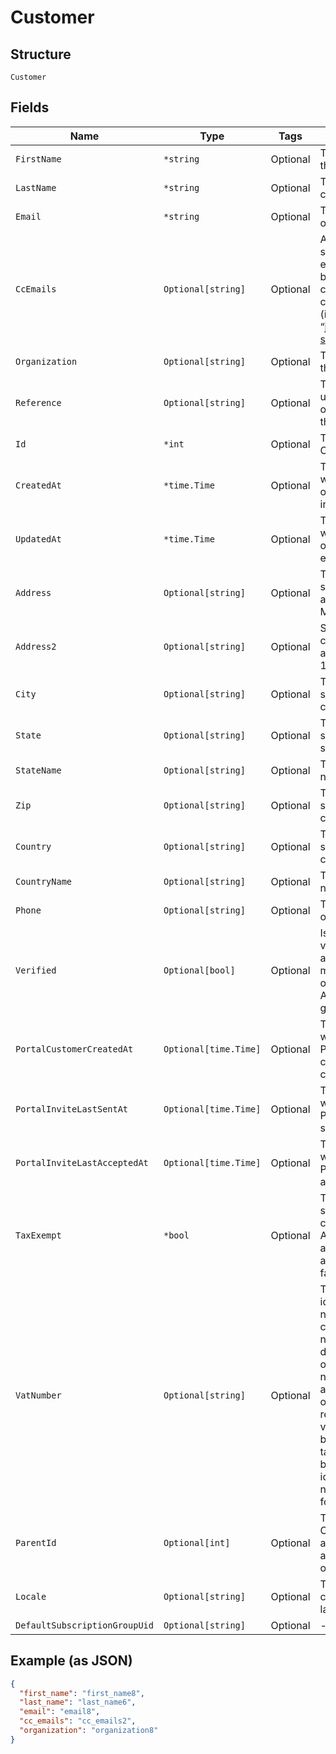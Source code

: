 
# Customer

## Structure

`Customer`

## Fields

| Name | Type | Tags | Description |
|  --- | --- | --- | --- |
| `FirstName` | `*string` | Optional | The first name of the customer |
| `LastName` | `*string` | Optional | The last name of the customer |
| `Email` | `*string` | Optional | The email address of the customer |
| `CcEmails` | `Optional[string]` | Optional | A comma-separated list of emails that should be cc’d on all customer communications (i.e. “joe@example.com, sue@example.com”) |
| `Organization` | `Optional[string]` | Optional | The organization of the customer |
| `Reference` | `Optional[string]` | Optional | The unique identifier used within your own application for this customer |
| `Id` | `*int` | Optional | The customer ID in Chargify |
| `CreatedAt` | `*time.Time` | Optional | The timestamp in which the customer object was created in Chargify |
| `UpdatedAt` | `*time.Time` | Optional | The timestamp in which the customer object was last edited |
| `Address` | `Optional[string]` | Optional | The customer’s shipping street address (i.e. “123 Main St.”) |
| `Address2` | `Optional[string]` | Optional | Second line of the customer’s shipping address i.e. “Apt. 100” |
| `City` | `Optional[string]` | Optional | The customer’s shipping address city (i.e. “Boston”) |
| `State` | `Optional[string]` | Optional | The customer’s shipping address state (i.e. “MA”) |
| `StateName` | `Optional[string]` | Optional | The customer's full name of state |
| `Zip` | `Optional[string]` | Optional | The customer’s shipping address zip code (i.e. “12345”) |
| `Country` | `Optional[string]` | Optional | The customer shipping address country |
| `CountryName` | `Optional[string]` | Optional | The customer's full name of country |
| `Phone` | `Optional[string]` | Optional | The phone number of the customer |
| `Verified` | `Optional[bool]` | Optional | Is the customer verified to use ACH as a payment method. Available only on Authorize.Net gateway |
| `PortalCustomerCreatedAt` | `Optional[time.Time]` | Optional | The timestamp of when the Billing Portal entry was created at for the customer |
| `PortalInviteLastSentAt` | `Optional[time.Time]` | Optional | The timestamp of when the Billing Portal invite was last sent at |
| `PortalInviteLastAcceptedAt` | `Optional[time.Time]` | Optional | The timestamp of when the Billing Portal invite was last accepted |
| `TaxExempt` | `*bool` | Optional | The tax exempt status for the customer. Acceptable values are true or 1 for true and false or 0 for false. |
| `VatNumber` | `Optional[string]` | Optional | The VAT business identification number for the customer. This number is used to determine VAT tax opt out rules. It is not validated when added or updated on a customer record. Instead, it is validated via VIES before calculating taxes. Only valid business identification numbers will allow for VAT opt out. |
| `ParentId` | `Optional[int]` | Optional | The parent ID in Chargify if applicable. Parent is another Customer object. |
| `Locale` | `Optional[string]` | Optional | The locale for the customer to identify language-region |
| `DefaultSubscriptionGroupUid` | `Optional[string]` | Optional | - |

## Example (as JSON)

```json
{
  "first_name": "first_name8",
  "last_name": "last_name6",
  "email": "email8",
  "cc_emails": "cc_emails2",
  "organization": "organization8"
}
```

